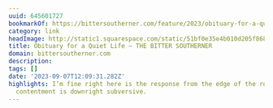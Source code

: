 ```yaml
---
uuid: 645601727
bookmarkOf: https://bittersoutherner.com/feature/2023/obituary-for-a-quiet-life?utm_source=substack&utm_medium=email?utm_source=DenseDiscovery-251
category: link
headImage: http://static1.squarespace.com/static/51bf0e35e4b010d205f86840/t/645d4f15681dc8700eec2356/1683836698601/harrell20%2Bcopy.jpg?format=1500w
title: Obituary for a Quiet Life — THE BITTER SOUTHERNER
domain: bittersoutherner.com
description:
tags: []
date: '2023-09-07T12:09:31.282Z'
highlights: I’m fine right here is the response from the edge of the room, and that
  contentment is downright subversive.
---
```



